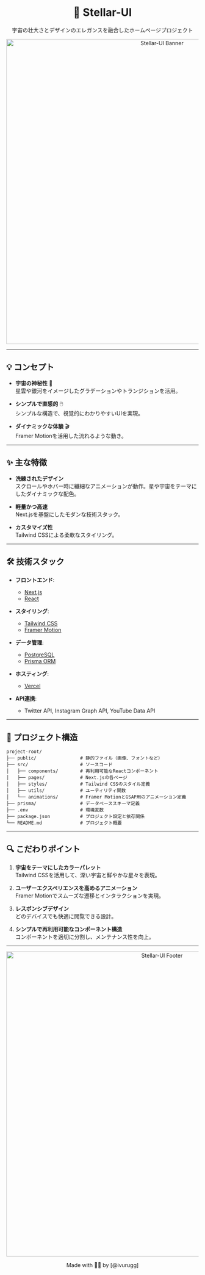 
<!-- HEADER -->
<div align="center">
  <h1>🌌 Stellar-UI</h1>
  <p>
    宇宙の壮大さとデザインのエレガンスを融合したホームページプロジェクト
  </p>
  <img src="header-image-url" alt="Stellar-UI Banner" width="800">
</div>

---

## 💡 コンセプト

- **宇宙の神秘性** 🌠  
  星雲や銀河をイメージしたグラデーションやトランジションを活用。

- **シンプルで直感的** 🖱️  
  シンプルな構造で、視覚的にわかりやすいUIを実現。

- **ダイナミックな体験** 🎬  
  Framer Motionを活用した流れるような動き。

---

## ✨ 主な特徴

- **洗練されたデザイン**  
  スクロールやホバー時に繊細なアニメーションが動作。星や宇宙をテーマにしたダイナミックな配色。

- **軽量かつ高速**  
  Next.jsを基盤にしたモダンな技術スタック。

- **カスタマイズ性**  
  Tailwind CSSによる柔軟なスタイリング。

---

## 🛠️ 技術スタック

- **フロントエンド**:  
  - [Next.js](https://nextjs.org/)  
  - [React](https://reactjs.org/)  

- **スタイリング**:  
  - [Tailwind CSS](https://tailwindcss.com/)  
  - [Framer Motion](https://www.framer.com/motion/)  

- **データ管理**:  
  - [PostgreSQL](https://www.postgresql.org/)  
  - [Prisma ORM](https://www.prisma.io/)  

- **ホスティング**:  
  - [Vercel](https://vercel.com/)  

- **API連携**:  
  - Twitter API, Instagram Graph API, YouTube Data API  

---

## 📂 プロジェクト構造

```
project-root/
├── public/                # 静的ファイル（画像、フォントなど）
├── src/                   # ソースコード
│   ├── components/        # 再利用可能なReactコンポーネント
│   ├── pages/             # Next.jsの各ページ
│   ├── styles/            # Tailwind CSSのスタイル定義
│   ├── utils/             # ユーティリティ関数
│   └── animations/        # Framer MotionとGSAP用のアニメーション定義
├── prisma/                # データベーススキーマ定義
├── .env                   # 環境変数
├── package.json           # プロジェクト設定と依存関係
└── README.md              # プロジェクト概要
```

---

## 🔍 こだわりポイント

1. **宇宙をテーマにしたカラーパレット**  
   Tailwind CSSを活用して、深い宇宙と鮮やかな星々を表現。

2. **ユーザーエクスペリエンスを高めるアニメーション**  
   Framer Motionでスムーズな遷移とインタラクションを実現。

3. **レスポンシブデザイン**  
   どのデバイスでも快適に閲覧できる設計。

4. **シンプルで再利用可能なコンポーネント構造**  
   コンポーネントを適切に分割し、メンテナンス性を向上。

---

<!-- FOOTER -->
<div align="center">
  <img src="footer-image-url" alt="Stellar-UI Footer" width="800">
  <p>Made with 🌟🌟 by [@ivurugg]</p>
</div>
